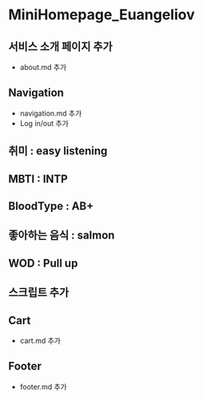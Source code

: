# MiniHomepage_Euangeliov

## 서비스 소개 페이지 추가

- about.md 추가

## Navigation

- navigation.md 추가
- Log in/out 추가

## 취미 : easy listening

## MBTI : INTP

## BloodType : AB+

## 좋아하는 음식 : salmon

## WOD : Pull up

## 스크립트 추가

## Cart

- cart.md 추가

## Footer

- footer.md 추가
